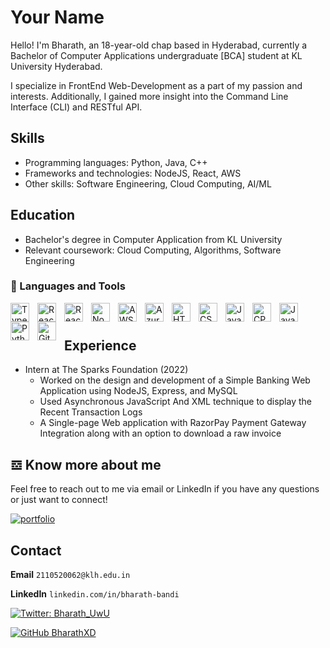 # Your Name

 Hello! I'm Bharath, an 18-year-old chap based in Hyderabad, currently a Bachelor of Computer Applications undergraduate [BCA] student at KL University Hyderabad.


 I specialize in FrontEnd Web-Development as a part of my passion and interests. Additionally, I gained more insight into the Command Line Interface (CLI) and RESTful API.

## Skills

- Programming languages: Python, Java, C++
- Frameworks and technologies: NodeJS, React, AWS
- Other skills: Software Engineering, Cloud Computing, AI/ML

## Education

- Bachelor's degree in Computer Application from KL University
- Relevant coursework: Cloud Computing, Algorithms, Software Engineering

### 🧰 Languages and Tools

<img align="left" alt="TypeScript" width="30px" style="padding-right:10px;"  src="https://cdn.jsdelivr.net/gh/devicons/devicon/icons/typescript/typescript-original.svg" />
<img align="left" alt="React" width="30px" style="padding-right:10px;"  src="https://cdn.jsdelivr.net/gh/devicons/devicon/icons/react/react-original.svg" />
<img align="left" alt="React" width="30px" style="padding-right:10px;"  src="https://cdn.jsdelivr.net/gh/devicons/devicon/icons/nextjs/nextjs-original.svg" />          
<img align="left" alt="NodeJS" width="30px" style="padding-right:10px;"  src="https://cdn.jsdelivr.net/gh/devicons/devicon/icons/nodejs/nodejs-original.svg" />          
<img align="left" alt="AWS" width="30px" style="padding-right:10px;"  src="https://cdn.jsdelivr.net/gh/devicons/devicon/icons/amazonwebservices/amazonwebservices-original.svg" />
<img align="left" alt="Azure" width="30px" style="padding-right:10px;"  src="https://cdn.jsdelivr.net/gh/devicons/devicon/icons/azure/azure-original.svg" />                    
<img align="left" alt="HTML5" width="30px" style="padding-right:10px;"  src="https://cdn.jsdelivr.net/gh/devicons/devicon/icons/html5/html5-original.svg" />
<img align="left" alt="CSS3" width="30px" style="padding-right:10px;"  src="https://cdn.jsdelivr.net/gh/devicons/devicon/icons/css3/css3-original.svg" />
<img align="left" alt="JavaScript" width="30px" style="padding-right:10px;"  src="https://cdn.jsdelivr.net/gh/devicons/devicon/icons/javascript/javascript-original.svg" />
<img align="left" alt="CPP" width="30px" style="padding-right:10px;"  src="https://cdn.jsdelivr.net/gh/devicons/devicon/icons/cplusplus/cplusplus-line.svg" />
<img align="left" alt="Java Core" width="30px" style="padding-right:10px;"  src="https://cdn.jsdelivr.net/gh/devicons/devicon/icons/java/java-original.svg" />
<img align="left" alt="Python3" width="30px" style="padding-right:10px;"  src="https://cdn.jsdelivr.net/gh/devicons/devicon/icons/python/python-original.svg" />
<img align="left" alt="Git" width="30px" style="padding-right:10px;"  src="https://cdn.jsdelivr.net/gh/devicons/devicon/icons/git/git-original.svg" />

<br />

#

## Experience

- Intern at The Sparks Foundation (2022)
  - Worked on the design and development of a Simple Banking Web Application using NodeJS, Express, and MySQL
  - Used Asynchronous JavaScript And XML technique to display the Recent Transaction Logs
  - A Single-page Web application with RazorPay Payment Gateway Integration along with an option to download a raw invoice

## 𝌕 Know more about me

Feel free to reach out to me via email or LinkedIn if you have any questions or just want to connect!

[![portfolio](https://img.shields.io/badge/my_portfolio-000?style=for-the-badge&logo=ko-fi&logoColor=white)](https://BharathBandi.me)

## Contact

**Email** `2110520062@klh.edu.in`

**LinkedIn** `linkedin.com/in/bharath-bandi`

[![Twitter: Bharath_UwU](https://img.shields.io/twitter/follow/Bharath_UwU?style=social)](https://twitter.com/bharath_uwu)

[![GitHub BharathXD](https://img.shields.io/github/followers/BharathXD?style=social)](https://github.com/BharathXD)

